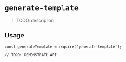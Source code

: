 # `generate-template`

> TODO: description

## Usage

```
const generateTemplate = require('generate-template');

// TODO: DEMONSTRATE API
```
